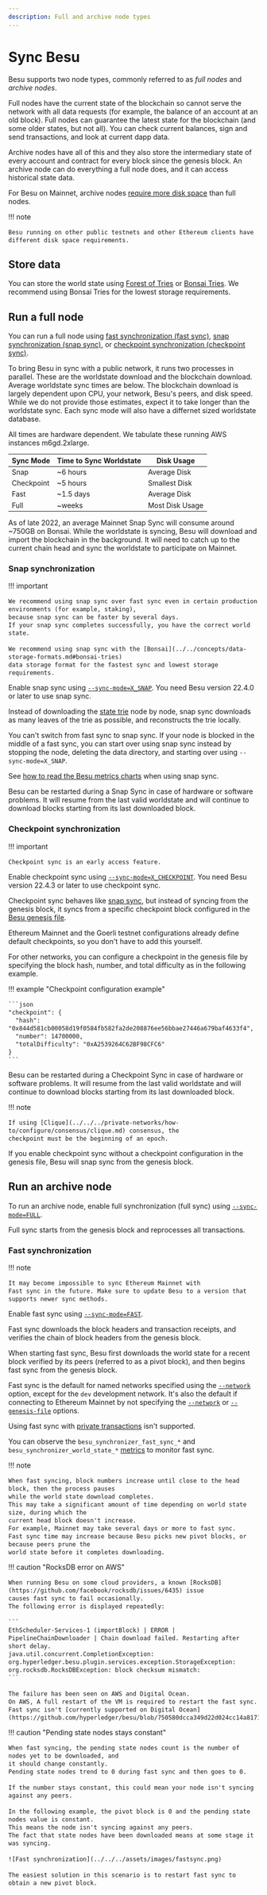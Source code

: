 ```yaml
---
description: Full and archive node types
---
```


# Sync Besu

Besu supports two node types, commonly referred to as _full nodes_ and _archive nodes_.

Full nodes have the current state of the blockchain so cannot serve the network with all data
requests (for example, the balance of an account at an old block). Full nodes can guarantee the
latest state for the blockchain (and some older states, but not all). You can check current
balances, sign and send transactions, and look at current dapp data.

Archive nodes have all of this and they also store the intermediary state of every account and
contract for every block since the genesis block. An archive node can do everything a full node
does, and it can access historical state data.

For Besu on Mainnet, archive nodes [require more disk space](../../concepts/data-storage-formats.md#storage-requirements)
than full nodes.

!!! note

    Besu running on other public testnets and other Ethereum clients have
    different disk space requirements.

## Store data

You can store the world state using [Forest of Tries](../../concepts/data-storage-formats.md#forest-of-tries)
or [Bonsai Tries](../../concepts/data-storage-formats.md#bonsai-tries).
We recommend using Bonsai Tries for the lowest storage requirements.

## Run a full node

You can run a full node using [fast synchronization (fast sync)](#fast-synchronization),
[snap synchronization (snap sync)](#snap-synchronization), or
[checkpoint synchronization (checkpoint sync)](#checkpoint-synchronization).

To bring Besu in sync with a public network, it runs two processes in parallel. These are the worldstate download and the blockchain download. Average worldstate sync times are below. The blockchain download is largely dependent upon CPU, your network, Besu's peers, and disk speed. While we do not provide those estimates, expect it to take longer than the worldstate sync. Each sync mode will also have a differnet sized worldstate database.

All times are hardware dependent. We tabulate these running AWS instances m6gd.2xlarge.

| Sync Mode      | Time to Sync Worldstate | Disk Usage |
| ----------- | ----------- | ----------- |
| Snap        | ~6 hours    | Average Disk |
| Checkpoint  | ~5 hours    | Smallest Disk |
| Fast        | ~1.5 days   | Average Disk |
| Full        | ~weeks      | Most Disk Usage | 
   
As of late 2022, an average Mainnet Snap Sync will consume around ~750GB on Bonsai. While the worldstate is syncing, Besu will download and import the blockchain in the background. It will need to catch up to the current chain head and sync the worldstate to participate on Mainnet. 

### Snap synchronization

!!! important

    We recommend using snap sync over fast sync even in certain production environments (for example, staking),
    because snap sync can be faster by several days.
    If your snap sync completes successfully, you have the correct world state.

    We recommend using snap sync with the [Bonsai](../../concepts/data-storage-formats.md#bonsai-tries)
    data storage format for the fastest sync and lowest storage requirements.

Enable snap sync using [`--sync-mode=X_SNAP`](../../reference/cli/options.md#sync-mode).
You need Besu version 22.4.0 or later to use snap sync.

Instead of downloading the [state trie](../../concepts/data-storage-formats.md) node by node, snap sync downloads as many leaves of the
trie as possible, and reconstructs the trie locally.

You can't switch from fast sync to snap sync.
If your node is blocked in the middle of a fast sync, you can start over using snap sync instead by stopping the node,
deleting the data directory, and starting over using `--sync-mode=X_SNAP`.

See [how to read the Besu metrics charts](../../how-to/monitor/understand-metrics.md) when using snap sync.

Besu can be restarted during a Snap Sync in case of hardware or software problems. It will resume from the last valid worldstate and will continue to download blocks starting from its last downloaded block. 

### Checkpoint synchronization

!!! important

    Checkpoint sync is an early access feature.

Enable checkpoint sync using [`--sync-mode=X_CHECKPOINT`](../../reference/cli/options.md#sync-mode).
You need Besu version 22.4.3 or later to use checkpoint sync.

Checkpoint sync behaves like [snap sync](#snap-synchronization), but instead of syncing from the
genesis block, it syncs from a specific checkpoint block configured in the [Besu genesis
file](../../concepts/genesis-file.md).

Ethereum Mainnet and the Goerli testnet configurations already define default checkpoints, so you
don't have to add this yourself.

For other networks, you can configure a checkpoint in the genesis file by specifying the block hash,
number, and total difficulty as in the following example.

!!! example "Checkpoint configuration example"

    ```json
    "checkpoint": {
      "hash": "0x844d581cb00058d19f0584fb582fa2de208876ee56bbae27446a679baf4633f4",
      "number": 14700000,
      "totalDifficulty": "0xA2539264C62BF98CFC6"
    }
    ```
Besu can be restarted during a Checkpoint Sync in case of hardware or software problems. It will resume from the last valid worldstate and will continue to download blocks starting from its last downloaded block. 


!!! note

    If using [Clique](../../../private-networks/how-to/configure/consensus/clique.md) consensus, the
    checkpoint must be the beginning of an epoch.

If you enable checkpoint sync without a checkpoint configuration in the genesis file, Besu will snap
sync from the genesis block.

## Run an archive node

To run an archive node, enable full synchronization (full sync) using
[`--sync-mode=FULL`](../../reference/cli/options.md#sync-mode).

Full sync starts from the genesis block and reprocesses all transactions.

### Fast synchronization

!!! note
 
    It may become impossible to sync Ethereum Mainnet with 
    Fast sync in the future. Make sure to update Besu to a version that supports newer sync methods.

Enable fast sync using [`--sync-mode=FAST`](../../reference/cli/options.md#sync-mode).

Fast sync downloads the block headers and transaction receipts, and verifies the chain of block headers from the genesis
block.

When starting fast sync, Besu first downloads the world state for a recent block verified by its peers (referred to as a
pivot block), and then begins fast sync from the genesis block.

Fast sync is the default for named networks specified using the [`--network`](../../reference/cli/options.md#network)
option, except for the `dev` development network.
It's also the default if connecting to Ethereum Mainnet by not specifying the
[`--network`](../../reference/cli/options.md#network) or [`--genesis-file`](../../reference/cli/options.md#genesis-file)
options.

Using fast sync with [private transactions](../../../private-networks/concepts/privacy/index.md) isn't supported.

You can observe the `besu_synchronizer_fast_sync_*` and `besu_synchronizer_world_state_*`
[metrics](../../how-to/monitor/metrics.md#metrics-list) to monitor fast sync.

!!! note

    When fast syncing, block numbers increase until close to the head block, then the process pauses
    while the world state download completes.
    This may take a significant amount of time depending on world state size, during which the
    current head block doesn't increase.
    For example, Mainnet may take several days or more to fast sync.
    Fast sync time may increase because Besu picks new pivot blocks, or because peers prune the
    world state before it completes downloading.

!!! caution "RocksDB error on AWS"

    When running Besu on some cloud providers, a known [RocksDB](https://github.com/facebook/rocksdb/issues/6435) issue
    causes fast sync to fail occasionally.
    The following error is displayed repeatedly:

    ```
    EthScheduler-Services-1 (importBlock) | ERROR | PipelineChainDownloader | Chain download failed. Restarting after short delay.
    java.util.concurrent.CompletionException: org.hyperledger.besu.plugin.services.exception.StorageException: org.rocksdb.RocksDBException: block checksum mismatch:
    ```

    The failure has been seen on AWS and Digital Ocean.
    On AWS, A full restart of the VM is required to restart the fast sync.
    Fast sync isn't [currently supported on Digital Ocean](https://github.com/hyperledger/besu/blob/750580dcca349d22d024cc14a8171b2fa74b505a/CHANGELOG.md#143).

!!! caution "Pending state nodes stays constant"

    When fast syncing, the pending state nodes count is the number of nodes yet to be downloaded, and
    it should change constantly.
    Pending state nodes trend to 0 during fast sync and then goes to 0.

    If the number stays constant, this could mean your node isn't syncing against any peers.

    In the following example, the pivot block is 0 and the pending state nodes value is constant.
    This means the node isn't syncing against any peers.
    The fact that state nodes have been downloaded means at some stage it was syncing.

    ![Fast synchronization](../../../assets/images/fastsync.png)

    The easiest solution in this scenario is to restart fast sync to obtain a new pivot block.
